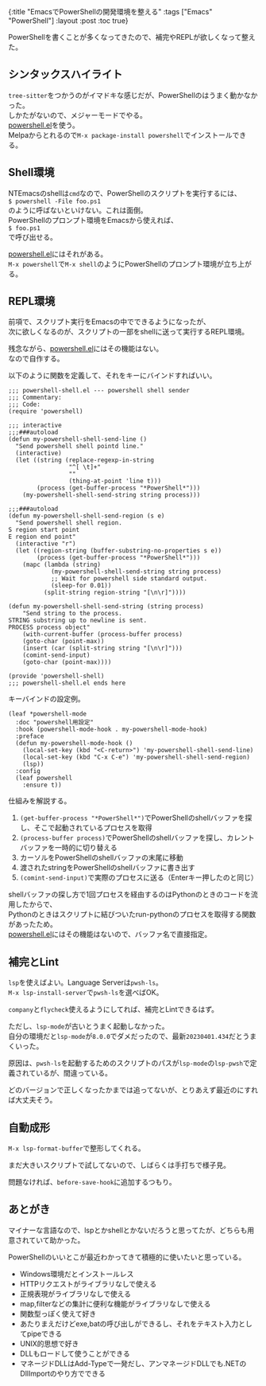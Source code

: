 {:title "EmacsでPowerShellの開発環境を整える"
 :tags  ["Emacs" "PowerShell"]
 :layout :post
 :toc true}

PowerShellを書くことが多くなってきたので、補完やREPLが欲しくなって整えた。

## シンタックスハイライト
`tree-sitter`をつかうのがイマドキな感じだが、PowerShellのはうまく動かなかった。  
しかたがないので、メジャーモードでやる。  
[powershell.el](https://github.com/jschaf/powershell.el)を使う。  
Melpaからとれるので`M-x package-install powershell`でインストールできる。

## Shell環境
NTEmacsのshellは`cmd`なので、PowerShellのスクリプトを実行するには、  
`$ powershell -File foo.ps1`  
のように呼ばないといけない。これは面倒。  
PowerShellのプロンプト環境をEmacsから使えれば、  
`$ foo.ps1`  
で呼び出せる。

[powershell.el](https://github.com/jschaf/powershell.el)にはそれがある。  
`M-x powershell`で`M-x shell`のようにPowerShellのプロンプト環境が立ち上がる。

## REPL環境 
前項で、スクリプト実行をEmacsの中でできるようになったが、  
次に欲しくなるのが、スクリプトの一部をshellに送って実行するREPL環境。

残念ながら、[powershell.el](https://github.com/jschaf/powershell.el)にはその機能はない。  
なので自作する。

以下のように関数を定義して、それをキーにバインドすればいい。
```elisp
;;; powershell-shell.el --- powershell shell sender
;;; Commentary:
;;; Code:
(require 'powershell)

;;; interactive
;;;###autoload
(defun my-powershell-shell-send-line ()
  "Send powershell shell pointd line."
  (interactive)
  (let ((string (replace-regexp-in-string
                 "^[ \t]+"
                 ""
                 (thing-at-point 'line t)))
        (process (get-buffer-process "*PowerShell*")))
    (my-powershell-shell-send-string string process)))

;;;###autoload
(defun my-powershell-shell-send-region (s e)
  "Send powershell shell region.
S region start point
E region end point"
  (interactive "r")
  (let ((region-string (buffer-substring-no-properties s e))
        (process (get-buffer-process "*PowerShell*")))
    (mapc (lambda (string)
            (my-powershell-shell-send-string string process)
            ;; Wait for powershell side standard output.
            (sleep-for 0.01))
          (split-string region-string "[\n\r]"))))

(defun my-powershell-shell-send-string (string process)
    "Send string to the process.
STRING substring up to newline is sent.
PROCESS process object"
    (with-current-buffer (process-buffer process)
    (goto-char (point-max))
    (insert (car (split-string string "[\n\r]")))
    (comint-send-input)
    (goto-char (point-max))))

(provide 'powershell-shell)
;;; powershell-shell.el ends here
```

キーバインドの設定例。
```elisp
(leaf *powershell-mode
  :doc "powershell用設定"
  :hook (powershell-mode-hook . my-powershell-mode-hook)
  :preface
  (defun my-powershell-mode-hook ()
    (local-set-key (kbd "<C-return>") 'my-powershell-shell-send-line)
    (local-set-key (kbd "C-x C-e") 'my-powershell-shell-send-region)
    (lsp))
  :config
  (leaf powershell
    :ensure t))
```

仕組みを解説する。
1. `(get-buffer-process "*PowerShell*")`でPowerShellのshellバッファを探し、そこで起動されているプロセスを取得
2. `(process-buffer process)`でPowerShellのshellバッファを探し、カレントバッファを一時的に切り替える
3. カーソルをPowerShellのshellバッファの末尾に移動
4. 渡されたstringをPowerShellのshellバッファに書き出す
5. `(comint-send-input)`で実際のプロセスに送る（Enterキー押したのと同じ）

shellバッファの探し方で1回プロセスを経由するのはPythonのときのコードを流用したからで、  
Pythonのときはスクリプトに結びついたrun-pythonのプロセスを取得する関数があったため。  
[powershell.el](https://github.com/jschaf/powershell.el)にはその機能はないので、バッファ名で直接指定。

## 補完とLint
`lsp`を使えばよい。Language Serverは`pwsh-ls`。  
`M-x lsp-install-server`で`pwsh-ls`を選べばOK。

`company`と`flycheck`使えるようにしてれば、補完とLintできるはず。

ただし、`lsp-mode`が古いとうまく起動しなかった。  
自分の環境だと`lsp-mode`が`8.0.0`でダメだったので、最新`20230401.434`だとうまくいった。

原因は、`pwsh-ls`を起動するためのスクリプトのパスが`lsp-mode`の`lsp-pwsh`で定義されているが、間違っている。

どのバージョンで正しくなったかまでは追ってないが、とりあえず最近のにすれば大丈夫そう。

## 自動成形
`M-x lsp-format-buffer`で整形してくれる。

まだ大きいスクリプトで試してないので、しばらくは手打ちで様子見。

問題なければ、`before-save-hook`に追加するつもり。

## あとがき
マイナーな言語なので、lspとかshellとかないだろうと思ってたが、どちらも用意されていて助かった。  

PowerShellのいいとこが最近わかってきて積極的に使いたいと思っている。
- Windows環境だとインストールレス
- HTTPリクエストがライブラリなしで使える
- 正規表現がライブラリなしで使える
- map,filterなどの集計に便利な機能がライブラリなしで使える
- 関数型っぽく使えて好き
- あたりまえだけどexe,batの呼び出しができるし、それをテキスト入力としてpipeできる
- UNIX的思想で好き
- DLLもロードして使うことができる
- マネージドDLLはAdd-Typeで一発だし、アンマネージドDLLでも.NETのDllImportのやり方でできる

